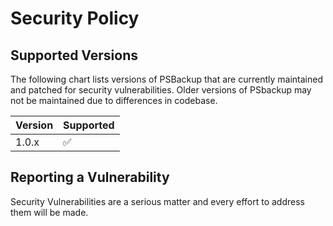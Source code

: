 # Security Policy

## Supported Versions

The following chart lists versions of PSBackup that are currently maintained and patched for security vulnerabilities.  Older versions of PSbackup may not be maintained due to differences in codebase.

| Version | Supported          |
| ------- | ------------------ |
| 1.0.x   | :white_check_mark: |

## Reporting a Vulnerability

Security Vulnerabilities are a serious matter and every effort to address them will be made.  
